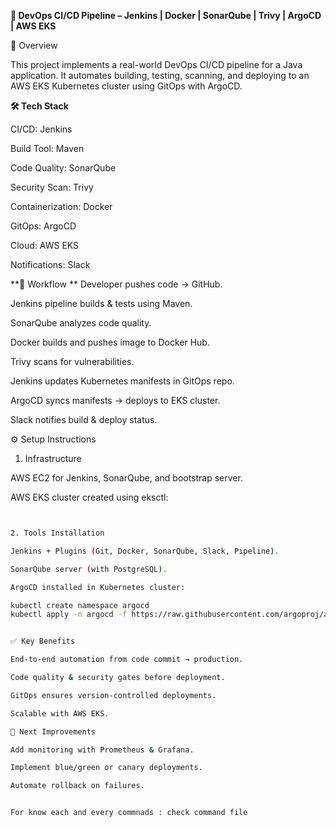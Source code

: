 
**🚀 DevOps CI/CD Pipeline – Jenkins | Docker | SonarQube | Trivy | ArgoCD | AWS EKS**

📖 Overview

This project implements a real-world DevOps CI/CD pipeline for a Java application. It automates building, testing, scanning, and deploying to an AWS EKS Kubernetes cluster using GitOps with ArgoCD.

**🛠️ Tech Stack**

CI/CD: Jenkins

Build Tool: Maven

Code Quality: SonarQube

Security Scan: Trivy

Containerization: Docker

GitOps: ArgoCD

Cloud: AWS EKS

Notifications: Slack

**🔄 Workflow
**
Developer pushes code → GitHub.

Jenkins pipeline builds & tests using Maven.

SonarQube analyzes code quality.

Docker builds and pushes image to Docker Hub.

Trivy scans for vulnerabilities.

Jenkins updates Kubernetes manifests in GitOps repo.

ArgoCD syncs manifests → deploys to EKS cluster.

Slack notifies build & deploy status.

⚙️ Setup Instructions
1. Infrastructure

AWS EC2 for Jenkins, SonarQube, and bootstrap server.

AWS EKS cluster created using eksctl:

   ```bash eksctl create cluster --name devops-cluster --region us-east-1 --nodes 2


2. Tools Installation

Jenkins + Plugins (Git, Docker, SonarQube, Slack, Pipeline).

SonarQube server (with PostgreSQL).

ArgoCD installed in Kubernetes cluster:

 kubectl create namespace argocd  
 kubectl apply -n argocd -f https://raw.githubusercontent.com/argoproj/argo-cd/stable/manifests/install.yaml  


✅ Key Benefits

End-to-end automation from code commit → production.

Code quality & security gates before deployment.

GitOps ensures version-controlled deployments.

Scalable with AWS EKS.

📌 Next Improvements

Add monitoring with Prometheus & Grafana.

Implement blue/green or canary deployments.

Automate rollback on failures.


For know each and every commnads : check command file
